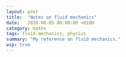 ```yaml
---
layout: post
title:  "Notes on fluid mechanics"
date:   2020-08-05 00:00:00 +0100
category: maths
tags: fluid-mechanics, physics
summary: "My reference on fluid mechanics."
wip: true
---
```

